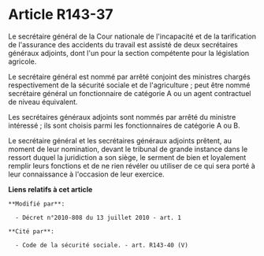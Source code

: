 # Article R143-37

Le secrétaire général de la Cour nationale de l'incapacité et de la tarification de l'assurance des accidents du travail est
assisté de deux secrétaires généraux adjoints, dont l'un pour la section compétente pour la législation agricole. 

Le secrétaire général est nommé par arrêté conjoint des ministres chargés respectivement de la sécurité sociale et de
l'agriculture ;        peut être nommé secrétaire général un fonctionnaire de catégorie A ou un agent contractuel de niveau
équivalent. 

Les secrétaires généraux adjoints sont nommés par arrêté du ministre intéressé ; ils sont choisis parmi les fonctionnaires de
catégorie A ou B. 

Le secrétaire général et les secrétaires généraux adjoints prêtent, au moment de leur nomination, devant le tribunal de
grande instance dans le ressort duquel la juridiction a son siège, le serment de bien et loyalement remplir leurs fonctions
et de ne rien révéler ou utiliser de ce qui sera porté à leur connaissance à l'occasion de leur exercice.

**Liens relatifs à cet article**

	**Modifié par**:

	  - Décret n°2010-808 du 13 juillet 2010 - art. 1

	**Cité par**:

	  - Code de la sécurité sociale. - art. R143-40 (V)
